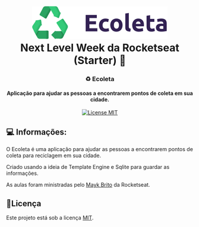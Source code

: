 <h1 align="center">
  <img src="public\assets\logo.svg" alt="Logo">
  <br>
  Next Level Week da Rocketseat (Starter) 🚀
  <br>
</h1>


<h3 align="center">♻️ Ecoleta</h4>

<h4 align="center">Aplicação para ajudar as pessoas a encontrarem pontos de coleta em sua cidade.</h4>
<p align="center">
  <a href="https://opensource.org/licenses/MIT">
    <img src="https://img.shields.io/badge/License-MIT-blue.svg" alt="License MIT">
  </a>
</p>

## 💻 Informações:

O Ecoleta é uma aplicação para ajudar as pessoas a encontrarem pontos de coleta para reciclagem em sua cidade. 

Criado usando a ideia de Template Engine e Sqlite para guardar as informações.

As aulas foram ministradas pelo [Mayk Brito](https://github.com/maykbrito) da Rocketseat.


## 📝Licença
Este projeto está sob a licença [MIT](LICENSE.md).